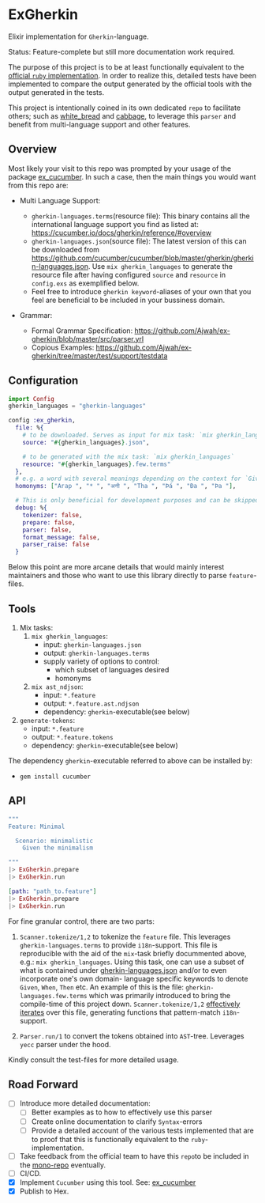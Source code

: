 # ExGherkin
Elixir implementation for `Gherkin`-language.

Status: Feature-complete but still more documentation work required.

The purpose of this project is to be at least functionally equivalent to
the [official `ruby` implementation](https://github.com/cucumber/cucumber/tree/master/gherkin/ruby).
In order to realize this, detailed tests have been implemented to compare
the output generated by the official tools with the output generated in
the tests.

This project is intentionally coined in its own dedicated `repo` to facilitate others; such as [white_bread](https://github.com/meadsteve/white-bread) and [cabbage](https://github.com/cabbage-ex/cabbage), to leverage this `parser` and
benefit from multi-language support and other features.

## Overview
Most likely your visit to this repo was prompted by your usage of the package [ex_cucumber](https://github.com/Ajwah/ex_cucumber).
In such a case, then the main things you would want from this repo are:
  * Multi Language Support:
    * `gherkin-languages.terms`(resource file): This binary contains all the
    international language support you find as listed at: https://cucumber.io/docs/gherkin/reference/#overview
    * `gherkin-languages.json`(source file): The latest version of this can be
    downloaded from https://github.com/cucumber/cucumber/blob/master/gherkin/gherkin-languages.json. Use
    `mix gherkin_languages` to generate the resource file after having configured `source` and `resource`
    in `config.exs` as exemplified below.
    * Feel free to introduce `gherkin keyword`-aliases of your own that you feel are beneficial to be included in your
    bussiness domain.

  * Grammar:
    * Formal Grammar Specification: https://github.com/Ajwah/ex-gherkin/blob/master/src/parser.yrl
    * Copious Examples: https://github.com/Ajwah/ex-gherkin/tree/master/test/support/testdata

## Configuration
```elixir
import Config
gherkin_languages = "gherkin-languages"

config :ex_gherkin,
  file: %{
    # to be downloaded. Serves as input for mix task: `mix gherkin_languages`
    source: "#{gherkin_languages}.json",

    # to be generated with the mix task: `mix gherkin_languages`
    resource: "#{gherkin_languages}.few.terms"
  },
  # e.g. a word with several meanings depending on the context for `Given`, `When`, `Then`, `And`, `But`
  homonyms: ["Агар ", "* ", "अनी ", "Tha ", "Þá ", "Ða ", "Þa "],

  # This is only beneficial for development purposes and can be skipped
  debug: %{
    tokenizer: false,
    prepare: false,
    parser: false,
    format_message: false,
    parser_raise: false
  }
```

Below this point are more arcane details that would mainly interest maintainers and those who want to use this library
directly to parse `feature`-files.

## Tools

1. Mix tasks:
    1. `mix gherkin_languages`:
       * input: `gherkin-languages.json`
       * output: `gherkin-languages.terms`
       * supply variety of options to control:
         * which subset of languages desired
         * homonyms
    2. `mix ast_ndjson`:
       * input: `*.feature`
       * output: `*.feature.ast.ndjson`
       * dependency: `gherkin`-executable(see below)
2. `generate-tokens`:
   * input: `*.feature`
   * output: `*.feature.tokens`
   * dependency: `gherkin`-executable(see below)

The dependency `gherkin`-executable referred to above can be installed by:
* `gem install cucumber`

## API
```elixir
"""
Feature: Minimal

  Scenario: minimalistic
    Given the minimalism

"""
|> ExGherkin.prepare
|> ExGherkin.run
```

```elixir
[path: "path_to.feature"]
|> ExGherkin.prepare
|> ExGherkin.run
```

For fine granular control, there are two parts:

1. `Scanner.tokenize/1,2` to tokenize the `feature` file. This leverages
`gherkin-languages.terms` to provide `i18n`-support. This file is
reproducible with the aid of the `mix`-task briefly docummented above,
e.g.: `mix gherkin_languages`. Using this task, one can use a subset
of what is contained under [gherkin-languages.json](https://github.com/cucumber/cucumber/blob/master/gherkin/gherkin-languages.json) and/or to even incorporate one's own domain-
language specific keywords to denote `Given`, `When`, `Then` etc. An
example of this is the file: `gherkin-languages.few.terms` which was
primarily introduced to bring the compile-time of this project down.
`Scanner.tokenize/1,2` [effectively iterates](https://github.com/Ajwah/ex-gherkin/blob/aa32dad70911cf5a7ead186a944dedafc10e2dd1/lib/scanner/scanner.ex#L59-L62) over this file,
generating functions that pattern-match `i18n`-support.

2. `Parser.run/1` to convert the tokens obtained into `AST`-tree.
Leverages `yecc` parser under the hood.


Kindly consult the test-files for more detailed usage.

## Road Forward
* [ ] Introduce more detailed documentation:
    * [ ] Better examples as to how to effectively use this parser
    * [ ] Create online documentation to clarify `Syntax`-errors
    * [ ] Provide a detailed account of the various tests implemented
    that are to proof that this is functionally equivalent to the `ruby`-
    implementation.
* [ ] Take feedback from the official team to have this `repo`to be
included in the [mono-repo](https://github.com/cucumber/cucumber)
eventually.
* [ ] CI/CD.
* [X] Implement `Cucumber` using this tool. See: [ex_cucumber](https://github.com/Ajwah/ex_cucumber)
* [X] Publish to Hex.
